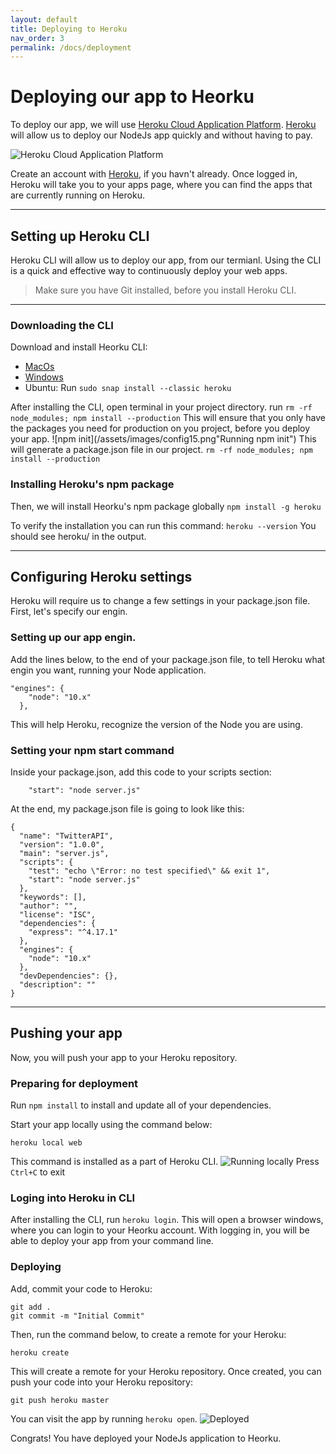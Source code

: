 ```yaml
---
layout: default
title: Deploying to Heroku
nav_order: 3
permalink: /docs/deployment
---
```


# Deploying our app to Heorku
To deploy our app, we will use [Heroku Cloud Application Platform](https://www.heroku.com/). [Heroku](https://www.heroku.com/) will allow us to deploy our NodeJs app quickly and without having to pay.

![Heroku Cloud Application Platform](../assets/images/config13.png)

Create an account with [Heroku](https://www.heroku.com/), if you havn't already.
Once logged in, Heroku will take you to your apps page, where you can find the apps that are currently running on Heroku.
***
## Setting up Heroku CLI
Heroku CLI will allow us to deploy our app, from our termianl. Using the CLI is a quick and effective way to continuously deploy your web apps.
>Make sure you have Git installed, before you install Heroku CLI.
***
### Downloading the CLI
Download and install Heorku CLI:
- [MacOs](https://cli-assets.heroku.com/heroku.pkg "Heorku CLI Donwload for MacOS")
- [Windows](https://cli-assets.heroku.com/heroku-x64.exe "Heorku CLI Donwload for Windows")
- Ubuntu: Run `sudo snap install --classic heroku`

After installing the CLI, open terminal in your project directory.
run `rm -rf node_modules; npm install --production`
This will ensure that you only have the packages you need for production on you project, before you deploy your app.
![npm init](/assets/images/config15.png"Running npm init")
This will generate a package.json file in our project.
`rm -rf node_modules; npm install --production`

### Installing Heroku's npm package
Then, we will install Heorku's npm package globally
`npm install -g heroku`

To verify the installation you can run this command:
`heroku --version`
You should see heroku/ in the output.
***
## Configuring Heroku settings
Heroku will require us to change a few settings in your package.json file. First, let's specify our engin.

### Setting up our app engin.
Add the lines below, to the end of your package.json file, to tell Heroku what engin you want, running your Node application.
~~~
"engines": {
    "node": "10.x"
  },
~~~
This will help Heroku, recognize the version of the Node you are using.

### Setting your npm start command
Inside your package.json, add this code to your scripts section:
~~~
    "start": "node server.js"
~~~

At the end, my package.json file is going to look like this:
~~~
{
  "name": "TwitterAPI",
  "version": "1.0.0",
  "main": "server.js",
  "scripts": {
    "test": "echo \"Error: no test specified\" && exit 1",
    "start": "node server.js"
  },
  "keywords": [],
  "author": "",
  "license": "ISC",
  "dependencies": {
    "express": "^4.17.1"
  },
  "engines": {
    "node": "10.x"
  },
  "devDependencies": {},
  "description": ""
}
~~~
***
## Pushing your app
Now, you will push your app to your Heroku repository.
### Preparing for deployment

Run `npm install` to install and update all of your dependencies.

Start your app locally using the command below:
~~~
heroku local web
~~~
This command is installed as a part of Heroku CLI.
![Running locally](../assets/images/config16.png)
Press `Ctrl+C` to exit

### Loging into Heroku in CLI
After installing the CLI, run `heroku login`. This will open a browser windows, where you can login to your Heorku account. With logging in, you will be able to deploy your app from your command line.

### Deploying
Add, commit your code to Heroku:
~~~
git add .
git commit -m "Initial Commit"
~~~
Then, run the command below, to create a remote for your Heroku:
~~~
heroku create
~~~
This will create a remote for your Heroku repository.
Once created, you can push your code into your Heroku repository:
~~~
git push heroku master
~~~
You can visit the app by running `heroku open`.
![Deployed](../assets/images/config17.png)

Congrats! You have deployed your NodeJs application to Heorku. 
